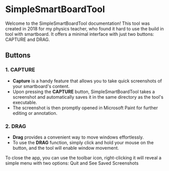 # SimpleSmartBoardTool
Welcome to the SimpleSmartBoardTool documentation! This tool was created in 2018 for my physics teacher, who found it hard to use the build in tool with smartboard. It offers a minimal interface with just two buttons: CAPTURE and DRAG.

## Buttons

### 1. CAPTURE
-   **Capture** is a handy feature that allows you to take quick screenshots of your smartboard's content.
-   Upon pressing the **CAPTURE** button, SimpleSmartBoardTool takes a screenshot and automatically saves it in the same directory as the tool's executable.
-   The screenshot is then promptly opened in Microsoft Paint for further editing or annotation.

### 2. DRAG
-   **Drag** provides a convenient way to move windows effortlessly.
-   To use the **DRAG** function, simply click and hold your mouse on the button, and the tool will enable window movement.

To close the app, you can use the toolbar icon, right-clicking it will reveal a simple menu with two options: Quit and See Saved Screenshots
